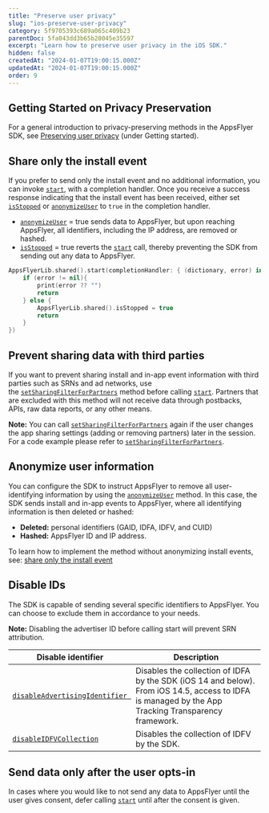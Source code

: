 ```yaml
---
title: "Preserve user privacy"
slug: "ios-preserve-user-privacy"
category: 5f9705393c689a065c409b23
parentDoc: 5fa043dd3b65b20045e35597
excerpt: "Learn how to preserve user privacy in the iOS SDK."
hidden: false
createdAt: "2024-01-07T19:00:15.000Z"
updatedAt: "2024-01-07T19:00:15.000Z"
order: 9
---
```

## Getting Started on Privacy Preservation

For a general introduction to privacy-preserving methods in the AppsFlyer SDK, see [Preserving user privacy](https://dash.readme.com/project/hc/v0.1/docs/preserve-user-privacy-1) (under Getting started).

## Share only the install event

If you prefer to send only the install event and no additional information, you can invoke [`start`](https://dev.appsflyer.com/hc/docs/android-sdk-reference-appsflyerlib#start), with a completion handler. Once you receive a success response indicating that the install event has been received, either set [`isStopped`](https://dev.appsflyer.com/hc/docs/ios-sdk-reference-appsflyerlib#isstopped)  or [`anonymizeUser`](https://dev.appsflyer.com/hc/docs/ios-sdk-reference-appsflyerlib#anonymizeuser) to `true` in the completion handler. 

- [`anonymizeUser`](https://dev.appsflyer.com/hc/docs/ios-sdk-reference-appsflyerlib#anonymizeuser) = true  sends data to AppsFlyer, but upon reaching AppsFlyer, all identifiers, including the IP address, are removed or hashed.
- [`isStopped`](https://dev.appsflyer.com/hc/docs/ios-sdk-reference-appsflyerlib#isstopped) = true reverts the [`start`](https://dev.appsflyer.com/hc/docs/ios-sdk-reference-appsflyerlib#start-1) call, thereby preventing the SDK from sending out any data to AppsFlyer.

```swift
AppsFlyerLib.shared().start(completionHandler: { (dictionary, error) in
    if (error != nil){
        print(error ?? "")
        return
    } else {
        AppsFlyerLib.shared().isStopped = true
        return
    }
})
```

## Prevent sharing data with third parties

If you want to prevent sharing install and in-app event information with third parties such as SRNs and ad networks, use the [`setSharingFilterForPartners`](https://dev.appsflyer.com/hc/docs/ios-sdk-reference-appsflyerlib#setsharingfilterforpartners) method before calling [`start`](https://dev.appsflyer.com/hc/docs/ios-sdk-reference-appsflyerlib#start).  Partners that are excluded with this method will not receive data through postbacks, APIs, raw data reports, or any other means.

**Note:** You can call [`setSharingFilterForPartners`](https://dev.appsflyer.com/hc/docs/ios-sdk-reference-appsflyerlib#setsharingfilterforpartners) again if the user changes the app sharing settings (adding or removing partners) later in the session.  
For a code example please refer to [`setSharingFilterForPartners`](https://dev.appsflyer.com/hc/docs/ios-sdk-reference-appsflyerlib#setsharingfilterforpartners).

## Anonymize user information

You can configure the SDK to instruct AppsFlyer to remove all user-identifying information by using the [`anonymizeUser`](https://dev.appsflyer.com/hc/docs/ios-sdk-reference-appsflyerlib#anonymizeuser) method. In this case, the SDK sends install and in-app events to AppsFlyer, where all identifying information is then deleted or hashed:

- **Deleted:** personal identifiers (GAID, IDFA, IDFV, and CUID)
- **Hashed:** AppsFlyer ID and IP address.

To learn how to implement the method without anonymizing install events, see: [share only the install event](https://dev.appsflyer.com/hc/docs/preserve-user-privacy-2#share-only-the-install-event)

## Disable IDs

The SDK is capable of sending several specific identifiers to AppsFlyer. You can choose to exclude them in accordance to your needs. 

**Note:** Disabling the advertiser ID before calling start will prevent SRN attribution.

| Disable identifier                                                                                                               | Description                                                                                                                                         |
| -------------------------------------------------------------------------------------------------------------------------------- | --------------------------------------------------------------------------------------------------------------------------------------------------- |
| [`disableAdvertisingIdentifier `](https://dev.appsflyer.com/hc/docs/ios-sdk-reference-appsflyerlib#disableadvertisingidentifier) | Disables the collection of IDFA by the SDK (iOS 14 and below). From iOS 14.5, access to IDFA is managed by the App Tracking Transparency framework. |
| [`disableIDFVCollection`](https://dev.appsflyer.com/hc/docs/ios-sdk-reference-appsflyerlib#disableidfvcollection)                | Disables the collection of IDFV by the SDK.                                                                                                         |

## Send data only after the user opts-in

In cases where you would like to not send any data to AppsFlyer until the user gives consent, defer calling [`start`](https://dev.appsflyer.com/hc/docs/ios-sdk-reference-appsflyerlib#start) until after the consent is given.